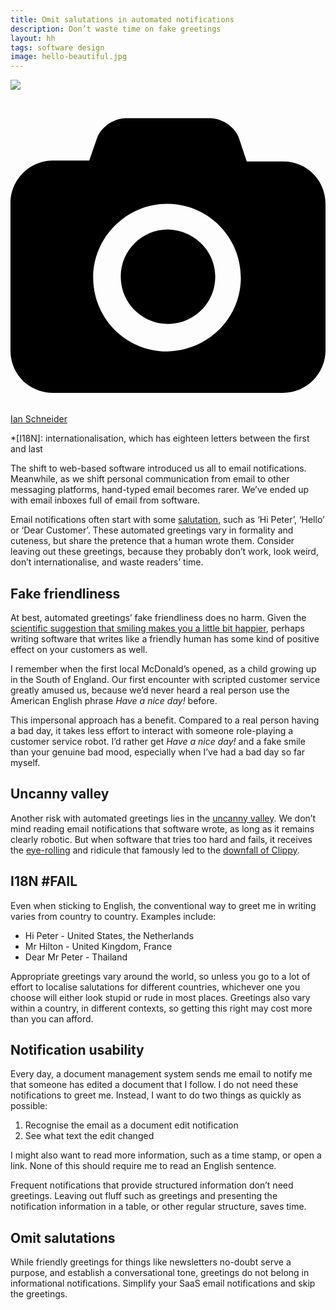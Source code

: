 ```yaml
---
title: Omit salutations in automated notifications
description: Don’t waste time on fake greetings
layout: hh
tags: software design
image: hello-beautiful.jpg
---
```


![](hello-beautiful.jpg)

<a class="unsplash" href="https://unsplash.com/photos/jbroe3pOt8M" rel="noopener noreferrer"><span><svg xmlns="http://www.w3.org/2000/svg" viewBox="0 0 32 32"><title>unsplash-logo</title><path d="M20.8 18.1c0 2.7-2.2 4.8-4.8 4.8s-4.8-2.1-4.8-4.8c0-2.7 2.2-4.8 4.8-4.8 2.7.1 4.8 2.2 4.8 4.8zm11.2-7.4v14.9c0 2.3-1.9 4.3-4.3 4.3h-23.4c-2.4 0-4.3-1.9-4.3-4.3v-15c0-2.3 1.9-4.3 4.3-4.3h3.7l.8-2.3c.4-1.1 1.7-2 2.9-2h8.6c1.2 0 2.5.9 2.9 2l.8 2.4h3.7c2.4 0 4.3 1.9 4.3 4.3zm-8.6 7.5c0-4.1-3.3-7.5-7.5-7.5-4.1 0-7.5 3.4-7.5 7.5s3.3 7.5 7.5 7.5c4.2-.1 7.5-3.4 7.5-7.5z"></path></svg></span><span>Ian Schneider</span></a>

<!--
1. Software tries to be cute, familiar and human
2. ‘Have a nice day!’ sounds fake but works
3. Beware the Uncanny valley
4. Internationalisation costs hard work
5. Save time
-->

*[I18N]: internationalisation, which has eighteen letters between the first and last

The shift to web-based software introduced us all to email notifications.
Meanwhile, as we shift personal communication from email to other messaging platforms, hand-typed email becomes rarer.
We’ve ended up with email inboxes full of email from software.

Email notifications often start with some [salutation](https://en.wikipedia.org/wiki/Salutation),
such as ‘Hi Peter’, ‘Hello’ or ‘Dear Customer’.
These automated greetings vary in formality and cuteness, but share the pretence that a human wrote them.
Consider leaving out these greetings, because they probably don’t work, look weird, don’t internationalise, and waste readers’ time.

## Fake friendliness

At best, automated greetings’ fake friendliness does no harm.
Given the 
[scientific suggestion that smiling makes you a little bit happier](https://psyarxiv.com/svjru/),
perhaps writing software that writes like a friendly human has some kind of positive effect on your customers as well.

I remember when the first local McDonald’s opened, as a child growing up in the South of England.
Our first encounter with scripted customer service greatly amused us,
because we’d never heard a real person use the American English phrase _Have a nice day!_ before.

This impersonal approach has a benefit.
Compared to a real person having a bad day, it takes less effort to interact with someone role-playing a customer service robot.
I’d rather get _Have a nice day!_ and a fake smile than your genuine bad mood, especially when I’ve had a bad day so far myself.

## Uncanny valley

Another risk with automated greetings lies in the [uncanny valley](https://en.wikipedia.org/wiki/Uncanny_valley).
We don’t mind reading email notifications that software wrote, as long as it remains clearly robotic.
But when software that tries too hard and fails, it receives the
[eye-rolling](https://en.wikipedia.org/wiki/Eye-rolling) and ridicule that famously led to the 
[downfall of Clippy](https://en.wikipedia.org/wiki/Office_Assistant#Criticism_and_parodies).

## I18N #FAIL

Even when sticking to English, the conventional way to greet me in writing varies from country to country.
Examples include:

* Hi Peter - United States, the Netherlands
* Mr Hilton - United Kingdom, France
* Dear Mr Peter - Thailand

Appropriate greetings vary around the world, so unless you go to a lot of effort to localise salutations for different countries, whichever one you choose will either look stupid or rude in most places.
Greetings also vary within a country, in different contexts, so getting this right may cost more than you can afford.

## Notification usability

Every day, a document management system sends me email to notify me that someone has edited a document that I follow.
I do not need these notifications to greet me.
Instead, I want to do two things as quickly as possible:

1. Recognise the email as a document edit notification
2. See what text the edit changed

I might also want to read more information, such as a time stamp, or open a link.
None of this should require me to read an English sentence.

Frequent notifications that provide structured information don’t need greetings.
Leaving out fluff such as greetings and presenting the notification information in a table, or other regular structure, saves time.

## Omit salutations

While friendly greetings for things like newsletters no-doubt serve a purpose, and establish a conversational tone, greetings do not belong in informational notifications.
Simplify your SaaS email notifications and skip the greetings.
